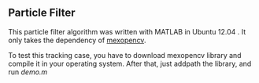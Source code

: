 ##  Particle Filter

This particle filter algorithm was written with MATLAB in Ubuntu 12.04
. It only takes
the dependency of [mexopencv](https://github.com/kyamagu/mexopencv).

To test this tracking case, you have to download mexopencv library and
compile it in your operating system. After that, just addpath the
library, and run *demo.m*
